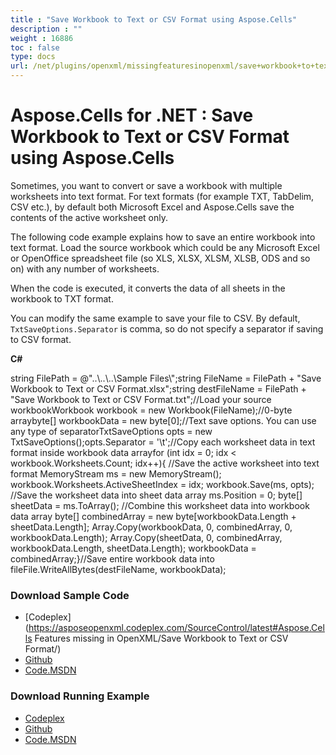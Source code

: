 ```yaml
---
title : "Save Workbook to Text or CSV Format using Aspose.Cells" 
description : "" 
weight : 16886 
toc : false
type: docs
url: /net/plugins/openxml/missingfeaturesinopenxml/save+workbook+to+text+or+csv+format+using+aspose.cells/
---
```


# Aspose.Cells for .NET : Save Workbook to Text or CSV Format using Aspose.Cells


Sometimes, you want to convert or save a workbook with multiple worksheets into text format. For text formats (for example TXT, TabDelim, CSV etc.), by default both Microsoft Excel and Aspose.Cells save the contents of the active worksheet only.

The following code example explains how to save an entire workbook into text format. Load the source workbook which could be any Microsoft Excel or OpenOffice spreadsheet file (so XLS, XLSX, XLSM, XLSB, ODS and so on) with any number of worksheets.

When the code is executed, it converts the data of all sheets in the workbook to TXT format.

You can modify the same example to save your file to CSV. By default, `TxtSaveOptions.Separator` is comma, so do not specify a separator if saving to CSV format.

**C#**

string FilePath = @"..\\..\\..\\Sample Files\\";string FileName = FilePath + "Save Workbook to Text or CSV Format.xlsx";string destFileName = FilePath + "Save Workbook to Text or CSV Format.txt";//Load your source workbookWorkbook workbook = new Workbook(FileName);//0-byte arraybyte\[\] workbookData = new byte\[0\];//Text save options. You can use any type of separatorTxtSaveOptions opts = new TxtSaveOptions();opts.Separator = '\\t';//Copy each worksheet data in text format inside workbook data arrayfor (int idx = 0; idx < workbook.Worksheets.Count; idx++){    //Save the active worksheet into text format    MemoryStream ms = new MemoryStream();    workbook.Worksheets.ActiveSheetIndex = idx;    workbook.Save(ms, opts);    //Save the worksheet data into sheet data array    ms.Position = 0;    byte\[\] sheetData = ms.ToArray();    //Combine this worksheet data into workbook data array    byte\[\] combinedArray = new byte\[workbookData.Length + sheetData.Length\];    Array.Copy(workbookData, 0, combinedArray, 0, workbookData.Length);    Array.Copy(sheetData, 0, combinedArray, workbookData.Length, sheetData.Length);    workbookData = combinedArray;}//Save entire workbook data into fileFile.WriteAllBytes(destFileName, workbookData);

### Download Sample Code

*   [Codeplex](https://asposeopenxml.codeplex.com/SourceControl/latest#Aspose.Cells Features missing in OpenXML/Save Workbook to Text or CSV Format/)
*   [Github](https://github.com/aspose-cells/Aspose.Cells-for-.NET/tree/master/Plugins/Aspose.Cells%20Vs%20OpenXML%20Spreadsheets/OpenXML%20Missing%20Features/Save%20Workbook%20to%20Text%20or%20CSV%20Format)
*   [Code.MSDN](https://code.msdn.microsoft.com/AsposeCells-Features-8fba7c3c/view/SourceCode#content)

### Download Running Example

*   [Codeplex](https://asposecellsopenxml.codeplex.com/releases/view/619160)
*   [Github](https://github.com/asposecells/Aspose.Cells-for-.NET/releases/tag/MissingFeaturesOpenXMLExcelv1.1)
*   [Code.MSDN](https://code.msdn.microsoft.com/AsposeCells-Features-8fba7c3c)

